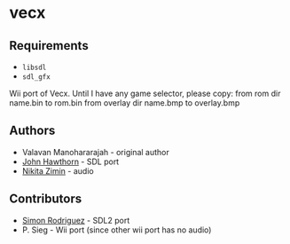 vecx
====

Requirements
------------
* `libsdl`
* `sdl_gfx`

Wii port of Vecx.
Until I have any game selector,
please copy:
from rom dir name.bin to rom.bin
from overlay dir name.bmp to overlay.bmp

Authors
-------
* Valavan Manohararajah - original author
* [John Hawthorn](https://twitter.com/jhawthorn) - SDL port
* [Nikita Zimin](https://twitter.com/nzeemin) - audio

Contributors
-------
* [Simon Rodriguez](https://twitter.com/simonkosua) - SDL2 port
* P. Sieg - Wii port (since other wii port has no audio)
